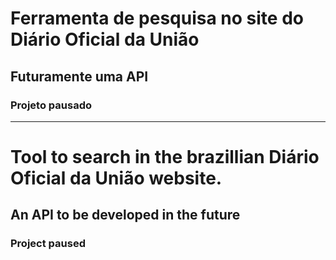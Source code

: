 # Ferramenta de pesquisa no site do Diário Oficial da União

## Futuramente uma API

### Projeto pausado

---

# Tool to search in the brazillian Diário Oficial da União website.

## An API to be developed in the future

### Project paused
